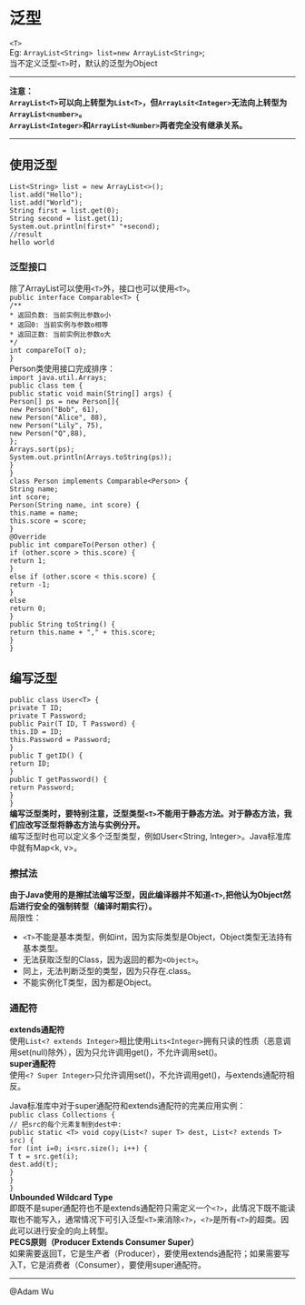 # 泛型

`<T>`  
Eg: `ArrayList<String> list=new ArrayList<String>`;  
当不定义泛型`<T>`时，默认的泛型为Object  

* * *

**注意：  
`ArrayList<T>`可以向上转型为`List<T>`，但`ArrayLsit<Integer>`无法向上转型为`ArrayList<number>`。  
`ArrayList<Integer>`和`ArrayList<Number>`两者完全没有继承关系。**  

* * *

## 使用泛型

`List<String> list = new ArrayList<>();`  
`list.add("Hello");`  
`list.add("World");`  
`String first = list.get(0);`  
`String second = list.get(1);`  
`System.out.println(first+" "+second);`  
`//result`  
`hello world  `

### 泛型接口

除了ArrayList可以使用`<T>`外，接口也可以使用`<T>`。  
`public interface Comparable<T> {`  
`/**`  
`* 返回负数: 当前实例比参数o小`  
`* 返回0: 当前实例与参数o相等`  
`* 返回正数: 当前实例比参数o大`  
`*/`  
`int compareTo(T o);`  
`}`  
Person类使用接口完成排序：  
`import java.util.Arrays;`  
`public class tem {`  
`public static void main(String[] args) {`  
`Person[] ps = new Person[]{`  
`new Person("Bob", 61),`  
`new Person("Alice", 88),`  
`new Person("Lily", 75),`  
`new Person("Q",88),`  
`};`  
`Arrays.sort(ps);`  
`System.out.println(Arrays.toString(ps));`  
`}`  
`}`  
`class Person implements Comparable<Person> {`  
`String name;`  
`int score;`  
`Person(String name, int score) {`  
`this.name = name;`  
`this.score = score;`  
`}`  
`@Override`  
`public int compareTo(Person other) {`  
`if (other.score > this.score) {`  
`return 1;`  
`}`  
`else if (other.score < this.score) {`  
`return -1;`  
`}`  
`else`  
`return 0;`  
`}`  
`public String toString() {`  
`return this.name + "," + this.score;`  
`}`  
`}`  

## 编写泛型

`public class User<T> {`  
`private T ID;`  
`private T Password;`  
`public Pair(T ID, T Password) {`  
`this.ID = ID;`  
`this.Password = Password;`  
`}`  
`public T getID() {`  
`return ID;`  
`}`  
`public T getPassword() {`  
`return Password;`  
`}`  
`}`  
**编写泛型类时，要特别注意，泛型类型`<T>`不能用于静态方法。对于静态方法，我们应改写泛型将静态方法与实例分开。**  
编写泛型时也可以定义多个泛型类型，例如User&lt;String, Integer&gt;。Java标准库中就有Map&lt;k, v&gt;。  

### 擦拭法

**由于Java使用的是擦拭法编写泛型，因此编译器并不知道`<T>`,把他认为Object然后进行安全的强制转型（编译时期实行）。**  
局限性：  

- `<T>`不能是基本类型，例如int，因为实际类型是Object，Object类型无法持有基本类型。  
- 无法获取泛型的Class，因为返回的都为`<Object>`。  
- 同上，无法判断泛型的类型，因为只存在.class。  
- 不能实例化T类型，因为都是Object。  

### 通配符

**extends通配符**  
使用`List<? extends Integer>`相比使用`Lits<Integer>`拥有只读的性质（恶意调用set(null)除外），因为只允许调用get()，不允许调用set()。  
**super通配符**  
使用`<? Super Integer>`只允许调用set()，不允许调用get()，与extends通配符相反。  

Java标准库中对于super通配符和extends通配符的完美应用实例：  
`public class Collections {`  
`// 把src的每个元素复制到dest中:`  
`public static <T> void copy(List<? super T> dest, List<? extends T> src) {`  
`for (int i=0; i<src.size(); i++) {`  
`T t = src.get(i);`  
`dest.add(t);`  
`}`  
`}`  
`}`  
**Unbounded Wildcard Type**  
即既不是super通配符也不是extends通配符只需定义一个`<?>`，此情况下既不能读取也不能写入，通常情况下可引入泛型`<T>`来消除`<?>`，`<?>`是所有`<T>`的超类。因此可以进行安全的向上转型。  
**PECS原则（Producer Extends Consumer Super）**  
如果需要返回T，它是生产者（Producer），要使用extends通配符；如果需要写入T，它是消费者（Consumer），要使用super通配符。  


***
@Adam Wu
